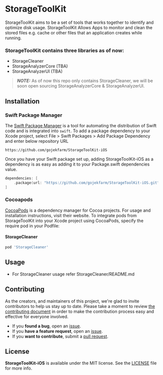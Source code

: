 # StorageToolKit

StorageToolKit aims to be a set of tools that works together to identify and optimize disk usage. StorageToolKit Allows Apps to monitor and clean the stored files e.g. cache or other files that an application creates while running.


### StorageToolKit contains three libraries as of now:
- StorageCleaner
- StorageAnalyzerCore (TBA)
- StorageAnalyzerUI (TBA)

> **_NOTE:_**  As of now this repo only contains StorageCleaner, we will be soon open sourcing StorageAnalyzerCore & StorageAnalyzerUI.


## Installation

### Swift Package Manager

The [Swift Package Manager](https://swift.org/package-manager/) is a tool for automating the distribution of Swift code and is integrated into `swift`.
To add a package dependency to your Xcode project, select File > Swift Packages > Add Package Dependency and enter below repository URL

```
https://github.com/gojekfarm/StorageToolKit-iOS
```

Once you have your Swift package set up, adding StorageToolKit-iOS as a dependency is as easy as adding it to your Package.swift dependencies value.

```swift
dependencies: [
    .package(url: "https://github.com/gojekfarm/StorageToolKit-iOS.git", .upToNextMajor(from: "0.0.9"))
]
```

### Cocoapods

[CocoaPods](https://cocoapods.org/) is a dependency manager for Cocoa projects. For usage and installation instructions, visit their website. To integrate pods from StorageToolKit into your Xcode project using CocoaPods, specify the require pod in your Podfile:

#### StorageCleaner

```ruby
pod 'StorageCleaner'
```

## Usage 

* For StorageCleaner usage refer StorageCleaner/README.md

## Contributing

As the creators, and maintainers of this project, we're glad to invite contributors to help us stay up to date. Please take a moment to review [the contributing document](https://github.com/gojek/StorageToolKit-iOS/blob/main/CONTRIBUTING.md) in order to make the contribution process easy and effective for everyone involved.

- If you **found a bug**, open an [issue](https://github.com/gojek/StorageToolKit-iOS/issues).
- If you **have a feature request**, open an [issue](https://github.com/gojek/StorageToolKit-iOS/issues).
- If you **want to contribute**, submit a [pull request](https://github.com/gojek/StorageToolKit-iOS/pulls).

## License

**StorageToolKit-iOS** is available under the MIT license. See the [LICENSE](https://github.com/gojek/StorageToolKit-iOS/blob/main/LICENSE) file for more info.
